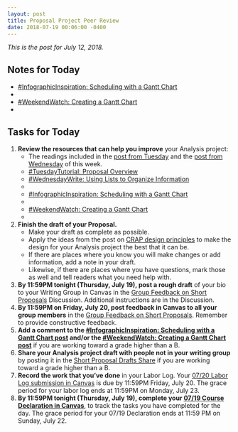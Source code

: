 ```yaml
---
layout: post
title: Proposal Project Peer Review
date: 2018-07-19 00:06:00 -0400
---
```

<p><em>This is the post for July 12, 2018.</em></p>
<h2 id="readings">Notes for Today</h2>
<ul>
<li><a href="https://tracigardner.github.io/GanttChartInfo/" target="_blank">#InfographicInspiration: Scheduling with a Gantt Chart</a><li>
<li><a href="https://tracigardner.github.io/GanttVideo/" target="_blank">#WeekendWatch: Creating a Gantt Chart</a><li>
</ul>
<h2 id="tasks">Tasks for Today</h2>
<ol class="listDS">
<li><strong>Review the resources that can help you improve</strong> your Analysis project:
<ul class="null">
<li>The readings included in the <a href="https://tracigardner.github.io/FinalThreeMajorProjects/#readings" target="_blank">post from Tuesday</a> and the <a href="https://tracigardner.github.io/OrganizingYourProposal/#readings" target="_blank">post from Wednesday</a> of this week.</li>
<li><a href="https://tracigardner.github.io/ProposalOverviewTutorial/" target="_blank">#TuesdayTutorial: Proposal Overview</a></li>
<li><a href="https://tracigardner.github.io/UsingLists/" target="_blank">#WednesdayWrite: Using Lists to Organize Information</a><li>
<li><a href="https://tracigardner.github.io/GanttChartInfo/" target="_blank">#InfographicInspiration: Scheduling with a Gantt Chart</a><li>
<li><a href="https://tracigardner.github.io/GanttVideo/" target="_blank">#WeekendWatch: Creating a Gantt Chart</a><li>
  </ul></li>
<li><strong>Finish the draft of your Proposal.</strong>
  <ul>
  <li>Make your draft as complete as possible. </li>
  <li>Apply the ideas from the post on <a href="http://tracigardner.github.io/CRAPdesign/" title="#InfographicInspiration: Put CRAP in Your Document Design">CRAP design principles</a> to make the design for your Analysis project the best that it can be.</li>
  <li>If there are places where you know you will make changes or add information, add a note in your draft. </li>
  <li>Likewise, if there are places where you have questions, mark those as well and tell readers what you need help with.</li>
  </ul></li>
  <li><strong>By 11:59PM tonight (Thursday, July 19), post a rough draft</strong> of your bio to your Writing Group in Canvas in the <a href="https://canvas.vt.edu/courses/70739/discussion_topics/362562" target="_parent">Group Feedback on Short Proposals</a> Discussion. Additional instructions are in the Discussion.</li>
  <li><strong>By 11:59PM on Friday, July 20, post feedback in Canvas to all your group members</strong> in the <a href="https://canvas.vt.edu/courses/70739/discussion_topics/362562" target="_parent">Group Feedback on Short Proposals</a>. Remember to provide constructive feedback.</li>
  <li><strong>Add a comment to the <a href="https://tracigardner.github.io/GanttChartInfo/" target="_blank">#InfographicInspiration: Scheduling with a Gantt Chart post</a> and/or the <a href="https://tracigardner.github.io/GanttVideo/" target="_blank">#WeekendWatch: Creating a Gantt Chart post</a></strong> if you are working toward a grade higher than a B.</li>
  <li><strong>Share your Analysis project draft with people not in your writing group</strong> by posting it in the <a href="https://canvas.vt.edu/courses/70739/discussion_topics/362561" target="_parent">Short Proposal Drafts Share</a> if you are working toward a grade higher than a B.</li>
<li><strong>Record the work that you&rsquo;ve done</strong> in your Labor Log. Your <a href="https://canvas.vt.edu/courses/70739/assignments/444291" target="_parent">07/20 Labor Log submission  in Canvas</a> is due by 11:59PM Friday, July 20. The grace period for your labor log ends at 11:59PM on Monday, July 23.</li>
<li><strong>By 11:59PM tonight (Thursday, July 19), complete your <a href="https://canvas.vt.edu/courses/70739/quizzes/111479" target="_parent">07/19 Course Declaration in Canvas</a></strong>, to track the tasks you have completed for the day. The grace period for your 07/19 Declaration ends at 11:59 PM on Sunday, July 22.</li></ol>
